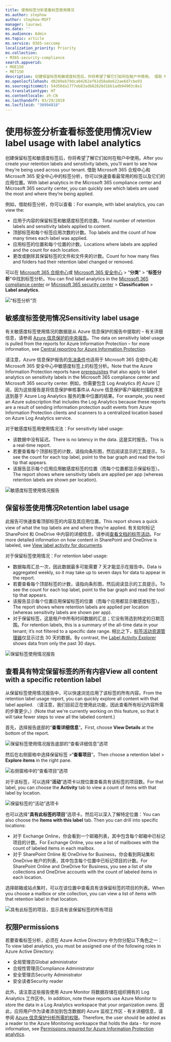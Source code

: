 ```yaml
---
title: 使用标签分析查看标签使用情况
ms.author: stephow
author: stephow-MSFT
manager: laurawi
ms.date: ''
ms.audience: Admin
ms.topic: article
ms.service: O365-seccomp
localization_priority: Priority
ms.collection:
- M365-security-compliance
search.appverid:
- MOE150
- MET150
description: 创建保留标签和敏感度标签后，你将希望了解它们如何在租户中使用。 借助 Microsoft 365 合规中心和 Microsoft 365 安全中心中的标签分析，你可以快速查看最常用的标签以及它们的应用位置。
ms.openlocfilehash: d0289eb79dca04262ef61d58a8e622ae6d7cbe93
ms.sourcegitcommit: 54d58da1777eb83adb82826d1bb1adb94903c8e1
ms.translationtype: HT
ms.contentlocale: zh-CN
ms.lasthandoff: 03/29/2019
ms.locfileid: "30994818"
---
```

# <a name="view-label-usage-with-label-analytics"></a><span data-ttu-id="dd3d3-104">使用标签分析查看标签使用情况</span><span class="sxs-lookup"><span data-stu-id="dd3d3-104">View label usage with label analytics</span></span>

<span data-ttu-id="dd3d3-105">创建保留标签和敏感度标签后，你将希望了解它们如何在租户中使用。</span><span class="sxs-lookup"><span data-stu-id="dd3d3-105">After you create your retention labels and sensitivity labels, you’ll want to see how they’re being used across your tenant.</span></span> <span data-ttu-id="dd3d3-106">借助 Microsoft 365 合规中心和 Microsoft 365 安全中心中的标签分析，你可以快速查看最常用的标签以及它们的应用位置。</span><span class="sxs-lookup"><span data-stu-id="dd3d3-106">With label analytics in the Microsoft 365 compliance center and Microsoft 365 security center, you can quickly see which labels are used the most and where they’re being applied.</span></span>

<span data-ttu-id="dd3d3-107">例如，借助标签分析，你可以查看：</span><span class="sxs-lookup"><span data-stu-id="dd3d3-107">For example, with label analytics, you can view the:</span></span>

- <span data-ttu-id="dd3d3-108">应用于内容的保留标签和敏感度标签的总数。</span><span class="sxs-lookup"><span data-stu-id="dd3d3-108">Total number of retention labels and sensitivity labels applied to content.</span></span>
- <span data-ttu-id="dd3d3-109">顶部标签和每个标签应用次数的计数。</span><span class="sxs-lookup"><span data-stu-id="dd3d3-109">Top labels and the count of how many times each label was applied.</span></span>
- <span data-ttu-id="dd3d3-110">应用标签的位置和每个位置的计数。</span><span class="sxs-lookup"><span data-stu-id="dd3d3-110">Locations where labels are applied and the count for each location.</span></span>
- <span data-ttu-id="dd3d3-111">更改或删除其保留标签的文件和文件夹的计数。</span><span class="sxs-lookup"><span data-stu-id="dd3d3-111">Count for how many files and folders had their retention label changed or removed.</span></span>

<span data-ttu-id="dd3d3-112">可以在 [Microsoft 365 合规中心](https://compliance.microsoft.com/labelanalytics)或 [Microsoft 365 安全中心](https://security.microsoft.com/labelanalytics) > “**分类**” > “**标签分析**”中找到标签分析。</span><span class="sxs-lookup"><span data-stu-id="dd3d3-112">You can find label analytics in the [Microsoft 365 compliance center](https://compliance.microsoft.com/labelanalytics) or [Microsoft 365 security center](https://security.microsoft.com/labelanalytics) > **Classification** > **Label analytics**.</span></span>

![“标签分析”页](media/label-analytics-page.png)

## <a name="sensitivity-label-usage"></a><span data-ttu-id="dd3d3-114">敏感度标签使用情况</span><span class="sxs-lookup"><span data-stu-id="dd3d3-114">Sensitivity label usage</span></span>

<span data-ttu-id="dd3d3-115">有关敏感度标签使用情况的数据是从 Azure 信息保护的报告中提取的 – 有关详细信息，请参阅 [Azure 信息保护的中央报告](https://docs.microsoft.com/zh-CN/azure/information-protection/reports-aip)。</span><span class="sxs-lookup"><span data-stu-id="dd3d3-115">The data on sensitivity label usage is pulled from the reports for Azure Information Protection – for more information, see [Central reporting for Azure Information Protection](https://docs.microsoft.com/zh-CN/azure/information-protection/reports-aip).</span></span>

<span data-ttu-id="dd3d3-116">请注意，Azure 信息保护报告的[先决条件](https://docs.microsoft.com/zh-CN/azure/information-protection/reports-aip#prerequisites-for-azure-information-protection-analytics)也适用于 Microsoft 365 合规中心和 Microsoft 365 安全中心中敏感度标签上的标签分析。</span><span class="sxs-lookup"><span data-stu-id="dd3d3-116">Note that the Azure Information Protection reports have [prerequisites](https://docs.microsoft.com/zh-CN/azure/information-protection/reports-aip#prerequisites-for-azure-information-protection-analytics) that also apply to label analytics on sensitivity labels in the Microsoft 365 compliance center and Microsoft 365 security center.</span></span> <span data-ttu-id="dd3d3-117">例如，你需要包含 Log Analytics 的 Azure 订阅，因为这些报告是将信息保护审核事件从 Azure 信息保护客户端和扫描程序发送到基于 Azure Log Analytics 服务的集中位置的结果。</span><span class="sxs-lookup"><span data-stu-id="dd3d3-117">For example, you need an Azure subscription that includes the Log Analytics because these reports are a result of sending information protection audit events from Azure Information Protection clients and scanners to a centralized location based on Azure Log Analytics service.</span></span>

<span data-ttu-id="dd3d3-118">对于敏感度标签用使用情况法：</span><span class="sxs-lookup"><span data-stu-id="dd3d3-118">For sensitivity label usage:</span></span>

- <span data-ttu-id="dd3d3-119">该数据中没有延迟。</span><span class="sxs-lookup"><span data-stu-id="dd3d3-119">There is no latency in the data.</span></span> <span data-ttu-id="dd3d3-120">这是实时报告。</span><span class="sxs-lookup"><span data-stu-id="dd3d3-120">This is a real-time report.</span></span>
- <span data-ttu-id="dd3d3-121">若要查看每个顶部标签的计数，请指向条形图，然后阅读显示的工具提示。</span><span class="sxs-lookup"><span data-stu-id="dd3d3-121">To see the count for each top label, point to the bar graph and read the tool tip that appears.</span></span>
- <span data-ttu-id="dd3d3-122">该报告显示每个应用应用敏感度标签的位置（而每个位置都显示保留标签）。</span><span class="sxs-lookup"><span data-stu-id="dd3d3-122">The report shows where sensitivity labels are applied per app (whereas retention labels are shown per location).</span></span>

![敏感度标签使用情况报告](media/sensitivity-label-usage-report.png)

## <a name="retention-label-usage"></a><span data-ttu-id="dd3d3-124">保留标签使用情况</span><span class="sxs-lookup"><span data-stu-id="dd3d3-124">Retention label usage</span></span>

<span data-ttu-id="dd3d3-125">此报告可快速查看顶部标签的内容及其应用位置。</span><span class="sxs-lookup"><span data-stu-id="dd3d3-125">This report shows a quick view of what the top labels are and where they’re applied.</span></span> <span data-ttu-id="dd3d3-126">有关如何标记 SharePoint 和 OneDrive 中内容的详细信息，请参阅[查看文档的标签活动](view-label-activity-for-documents.md)。</span><span class="sxs-lookup"><span data-stu-id="dd3d3-126">For more detailed information on how content in SharePoint and OneDrive is labeled, see [View label activity for documents](view-label-activity-for-documents.md).</span></span>

<span data-ttu-id="dd3d3-127">对于保留标签使用情况：</span><span class="sxs-lookup"><span data-stu-id="dd3d3-127">For retention label usage:</span></span>

- <span data-ttu-id="dd3d3-128">数据每周汇总一次，因此数据最多可能需要 7 天才能显示在报告中。</span><span class="sxs-lookup"><span data-stu-id="dd3d3-128">Data is aggregated weekly, so it may take up to seven days for data to appear in the report.</span></span>
- <span data-ttu-id="dd3d3-129">若要查看每个顶部标签的计数，请指向条形图，然后阅读显示的工具提示。</span><span class="sxs-lookup"><span data-stu-id="dd3d3-129">To see the count for each top label, point to the bar graph and read the tool tip that appears.</span></span>
- <span data-ttu-id="dd3d3-130">该报告显示每个位置应用保留标签的位置（而每个应用都显示敏感度标签）。</span><span class="sxs-lookup"><span data-stu-id="dd3d3-130">The report shows where retention labels are applied per location (whereas sensitivity labels are shown per app).</span></span>
- <span data-ttu-id="dd3d3-131">对于保留标签，这是租户中所有时间数据的汇总；它没有筛选到特定的日期范围。</span><span class="sxs-lookup"><span data-stu-id="dd3d3-131">For retention labels, this is a summary of the all-time data in your tenant; it’s not filtered to a specific date range.</span></span> <span data-ttu-id="dd3d3-132">相比之下，[标签活动资源管理器](view-label-activity-for-documents.md)仅显示过去 30 天的数据。</span><span class="sxs-lookup"><span data-stu-id="dd3d3-132">By contrast, the [Label Activity Explorer](view-label-activity-for-documents.md) shows data from only the past 30 days.</span></span>

![保留标签使用情况报告](media/retention-label-usage-report.png)

## <a name="view-all-content-with-a-specific-retention-label"></a><span data-ttu-id="dd3d3-134">查看具有特定保留标签的所有内容</span><span class="sxs-lookup"><span data-stu-id="dd3d3-134">View all content with a specific retention label</span></span>

<span data-ttu-id="dd3d3-135">从保留标签使用情况报告中，可以快速浏览应用了该标签的所有内容。</span><span class="sxs-lookup"><span data-stu-id="dd3d3-135">From the retention label usage report, you can quickly explore all content with that label applied.</span></span> <span data-ttu-id="dd3d3-136">（请注意，我们目前正在使用此功能，因此查看所有标记内容所需的步骤更少。）</span><span class="sxs-lookup"><span data-stu-id="dd3d3-136">(Note that we're currently working on this feature, so that it will take fewer steps to view all the labeled content.)</span></span>

<span data-ttu-id="dd3d3-137">首先，选择报告底部的“**查看详细信息**”。</span><span class="sxs-lookup"><span data-stu-id="dd3d3-137">First, choose **View Details** at the bottom of the report.</span></span>

![保留标签使用情况报告底部的“查看详细信息”选项](media/retention-label-usage-view-details.png)

<span data-ttu-id="dd3d3-139">然后在右侧窗格中选择保留标签 >“**查看项目**”。</span><span class="sxs-lookup"><span data-stu-id="dd3d3-139">Then choose a retention label > **Explore items** in the right pane.</span></span>

![右侧窗格中的“查看项目”选项](media/retention-label-usage-explore-items.png)

<span data-ttu-id="dd3d3-141">对于该标签，可以选择“**活动**”选项卡以按位置查看具有该标签的项目数。</span><span class="sxs-lookup"><span data-stu-id="dd3d3-141">For that label, you can choose the **Activity** tab to view a count of items with that label by location.</span></span>

![保留标签的“活动”选项卡](media/retention-label-usage-activity-tab.png)

<span data-ttu-id="dd3d3-143">也可以选择“**具有此标签的项目**”选项卡。然后可以深入了解特定位置：</span><span class="sxs-lookup"><span data-stu-id="dd3d3-143">You can also choose the **Items with this label** tab. Then you can drill into specific locations:</span></span>

- <span data-ttu-id="dd3d3-144">对于 Exchange Online，你会看到一个邮箱列表，其中包含每个邮箱中已标记项目的计数。</span><span class="sxs-lookup"><span data-stu-id="dd3d3-144">For Exchange Online, you see a list of mailboxes with the count of labeled items in each mailbox.</span></span>
- <span data-ttu-id="dd3d3-145">对于 SharePoint Online 和 OneDrive for Business，你会看到网站集和 OneDrive 帐户的列表，其中包含每个位置中已标记项目的计数。</span><span class="sxs-lookup"><span data-stu-id="dd3d3-145">For SharePoint Online and OneDrive for Business, you see a list of site collections and OneDrive accounts with the count of labeled items in each location.</span></span>

<span data-ttu-id="dd3d3-146">选择邮箱或站点集时，可以在该位置中查看具有该保留标签的项目的列表。</span><span class="sxs-lookup"><span data-stu-id="dd3d3-146">When you choose a mailbox or site collection, you can view a list of items with that retention label in that location.</span></span>

![具有此标签的项目，显示具有该保留标签的所有项目](media/retention-label-usage-content-explorer.png)

## <a name="permissions"></a><span data-ttu-id="dd3d3-148">权限</span><span class="sxs-lookup"><span data-stu-id="dd3d3-148">Permissions</span></span>

<span data-ttu-id="dd3d3-149">若要查看标签分析，必须在 Azure Active Directory 中为你分配以下角色之一：</span><span class="sxs-lookup"><span data-stu-id="dd3d3-149">To view label analytics, you must be assigned one of the following roles in Azure Active Directory:</span></span>

- <span data-ttu-id="dd3d3-150">全局管理员</span><span class="sxs-lookup"><span data-stu-id="dd3d3-150">Global administrator</span></span>
- <span data-ttu-id="dd3d3-151">合规性管理员</span><span class="sxs-lookup"><span data-stu-id="dd3d3-151">Compliance Administrator</span></span>
- <span data-ttu-id="dd3d3-152">安全管理员</span><span class="sxs-lookup"><span data-stu-id="dd3d3-152">Security Administrator</span></span>
- <span data-ttu-id="dd3d3-153">安全读者</span><span class="sxs-lookup"><span data-stu-id="dd3d3-153">Security reader</span></span>

<span data-ttu-id="dd3d3-154">此外，请注意这些报告使用 Azure Monitor 将数据存储在组织拥有的 Log Analytics 工作区中。</span><span class="sxs-lookup"><span data-stu-id="dd3d3-154">In addition, note these reports use Azure Monitor to store the data in a Log Analytics workspace that your organization owns.</span></span> <span data-ttu-id="dd3d3-155">因此，应将用户作为读者添加到包含数据的 Azure 监视工作区 - 有关详细信息，请参阅 [Azure 信息保护分析所需的权限](https://docs.microsoft.com/zh-CN/azure/information-protection/reports-aip#permissions-required-for-azure-information-protection-analytics)。</span><span class="sxs-lookup"><span data-stu-id="dd3d3-155">Therefore, the user should be added as a reader to the Azure Monitoring worksapce that holds the data - for more information, see [Permissions required for Azure Information Protection analytics](https://docs.microsoft.com/zh-CN/azure/information-protection/reports-aip#permissions-required-for-azure-information-protection-analytics).</span></span>

